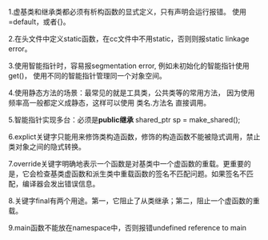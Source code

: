 1.虚基类和继承类都必须有析构函数的显式定义，只有声明会运行报错。 使用=default，或者{}。

2.在头文件中定义static函数，在cc文件中不用static，否则则报static linkage error。

3.使用智能指针时，容易报segmentation error, 例如未初始化的智能指针使用get()，
  使用不同的智能指针管理同一个对象空间。

4.使用静态方法的场景：最常见的就是工具类，公共类等的常用方法，
因为使用频率高一般都定义成静态，这样可以使用 类名.方法名 直接调用。

5.智能指针实现多台：必须是**public继承**
shared_ptr<parent> sp = make_shared<child>();

6.explict关键字只能用来修饰类构造函数，修饰的构造函数不能被隐式调用，禁止类对象之间的隐式转换。

7.override关键字明确地表示一个函数是对基类中一个虚函数的重载。更重要的是，它会检查基类虚函数和派生类中重载函数的签名不匹配问题。如果签名不匹配，编译器会发出错误信息。

8.关键字final有两个用途。第一，它阻止了从类继承；第二，阻止一个虚函数的重载。

9.main函数不能放在namespace中，否则报错undefined reference to main